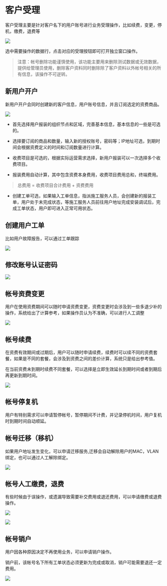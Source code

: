 # 客户受理

客户受理主要是针对客户名下的用户账号进行业务受理操作，比如续费，变更，停机，缴费，退费等

![](http://static.toughcloud.net/toughsms/tc_20181206152634_16.png)

选中需要操作的数据行，点击对应的受理按钮即可打开独立窗口操作。

> 注意：帐号删除功能谨慎使用，该功能主要用来删除测试数据或无效数据，提供给管理员使用，删除客户资料同时删除除了客户资料以外帐号相关的所有信息，该操作不可逆转。


## 新用户开户

新用户开户会同时创建新的客户信息，用户账号信息，并且订阅选定的资费商品。

![](http://static.toughcloud.net/toughsms/tc_20181206153100_18.png)

- 首先选择用户报装的组织节点和区域，完善基本信息，基本信息的一些是可选的。

- 选择要订阅的商品和数量，输入新的授权账号，密码等；IP地址可选，到期时间会根据资费定义的时间和订阅数量进行计算。

- 收费项目是可选的，根据实际运营需求选择，新用户报装可以一次选择多个收费项目。

- 报装费用自动计算，其中包含资费本身费用，收费项目费用总和，终端费用。

> 总费用 = 收费项目合计费用 + 资费费用

- 创建工单可选，如果输入工单信息，指派施工服务人员，会创建新的报装工单，用户处于未完成状态，等施工服务人员前往用户地址完成安装调试后，完成工单状态，用户即可进入正常可用状态。

## 创建用户工单

比如用户故障报告，可以通过工单跟踪

![](http://static.toughcloud.net/toughsms/tc_20181206153230_19.png)

## 修改账号认证密码

![](http://static.toughcloud.net/toughsms/tc_20181206153359_20.png)

## 帐号资费变更

用户在使用资费期间可以随时申请资费变更，资费变更时会涉及到一些多退少补的操作，系统给出了计算参考，如果操作员认为不准确，可以进行人工调整

![](http://static.toughcloud.net/toughsms/tc_20181206153626_21.png)

## 帐号续费

在资费有效期间或过期后，用户可以随时申请续费，续费时可以续不同的资费套餐，如果是不同的套餐，会涉及到资费之间的差价计算，系统只是给出参考值。

在当前资费未到期时续费不同套餐，可以选择是立即生效延长到期时间或者到期后再更新到期时间。

![](http://static.toughcloud.net/toughsms/tc_20181206153926_22.png)

## 帐号停复机

用户有特别需求可以申请暂停帐号，暂停期间不计费，并记录停机时间，用户复机时到期时间自动顺延。

## 帐号迁移（移机）

如果用户地址发生变化，可以申请迁移服务,迁移会自动解除用户的MAC，VLAN绑定，也可以通过人工解除绑定。

![](http://static.toughcloud.net/toughsms/tc_20181206154453_24.png)

## 帐号人工缴费，退费

有些时候由于误操作，或遗漏导致需要补交费用或退还费用，可以申请缴费或退费操作。

![](http://static.toughcloud.net/toughsms/tc_20181206154828_25.png)

![](http://static.toughcloud.net/toughsms/tc_20181206154859_26.png)

## 帐号销户

用户因各种原因决定不再使用业务，可以申请销户操作。

销户前，该帐号名下所有工单状态必须更新为完成或取消，销户可能需要退还一定费用。

![](http://static.toughcloud.net/toughsms/tc_20181206155123_27.png)








